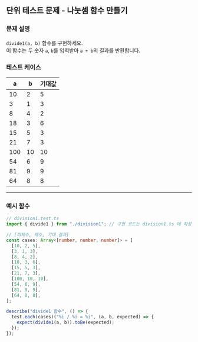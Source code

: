 ## 단위 테스트 문제 - 나눗셈 함수 만들기

### 문제 설명

`divide1(a, b)` 함수를 구현하세요.  
이 함수는 두 숫자 `a`, `b`를 입력받아 `a ÷ b`의 결과를 반환합니다.

### 테스트 케이스

| a   | b   | 기대값 |
| --- | --- | ------ |
| 10  | 2   | 5      |
| 3   | 1   | 3      |
| 8   | 4   | 2      |
| 18  | 3   | 6      |
| 15  | 5   | 3      |
| 21  | 7   | 3      |
| 100 | 10  | 10     |
| 54  | 6   | 9      |
| 81  | 9   | 9      |
| 64  | 8   | 8      |

---

### 예시 함수

```ts
// division1.test.ts
import { divide1 } from "./division1"; // 구현 코드는 division1.ts 에 작성

// [피제수, 제수, 기대 결과]
const cases: Array<[number, number, number]> = [
  [10, 2, 5],
  [3, 1, 3],
  [8, 4, 2],
  [18, 3, 6],
  [15, 5, 3],
  [21, 7, 3],
  [100, 10, 10],
  [54, 6, 9],
  [81, 9, 9],
  [64, 8, 8],
];

describe("divide1 함수", () => {
  test.each(cases)("%i / %i = %i", (a, b, expected) => {
    expect(divide1(a, b)).toBe(expected);
  });
});
```
